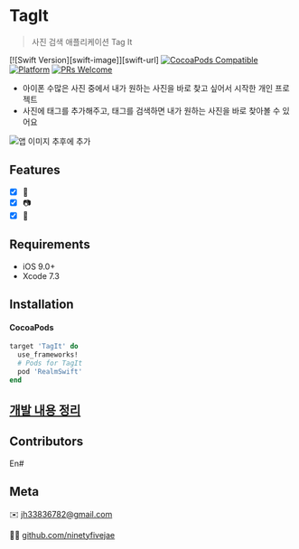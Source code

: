 # TagIt

> 사진 검색 애플리케이션 Tag It

[![Swift Version][swift-image]][swift-url]
[![CocoaPods Compatible](https://img.shields.io/cocoapods/v/EZSwiftExtensions.svg)](https://img.shields.io/cocoapods/v/LFAlertController.svg)  
[![Platform](https://img.shields.io/cocoapods/p/LFAlertController.svg?style=flat)](http://cocoapods.org/pods/LFAlertController)
[![PRs Welcome](https://img.shields.io/badge/PRs-welcome-brightgreen.svg?style=flat-square)](http://makeapullrequest.com)

- 아이폰 수많은 사진 중에서 내가 원하는 사진을 바로 찾고 싶어서 시작한 개인 프로젝트
- 사진에 태그를 추가해주고, 태그를 검색하면 내가 원하는 사진을 바로 찾아볼 수 있어요

![앱 이미지 추후에 추가]()

## Features

- [x] 💬
- [x] 📷
- [x] 🍑

## Requirements

- iOS 9.0+
- Xcode 7.3

## Installation

#### CocoaPods

```ruby
target 'TagIt' do
  use_frameworks!
  # Pods for TagIt
  pod 'RealmSwift'
end
```

## [개발 내용 정리]()

## Contributors

En#

## Meta

✉️ jh33836782@gmail.com

👨‍💻 [github.com/ninetyfivejae](https://github.com/ninetyfivejae)